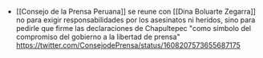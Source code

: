 - [[Consejo de la Prensa Peruana]] se reune con [[Dina Boluarte Zegarra]] no para exigir responsabilidades por los asesinatos ni heridos, sino para pedirle que firme las declaraciones de Chapultepec "como símbolo del compromiso del gobierno a la libertad de prensa"
  https://twitter.com/ConsejodePrensa/status/1608207573655687175
